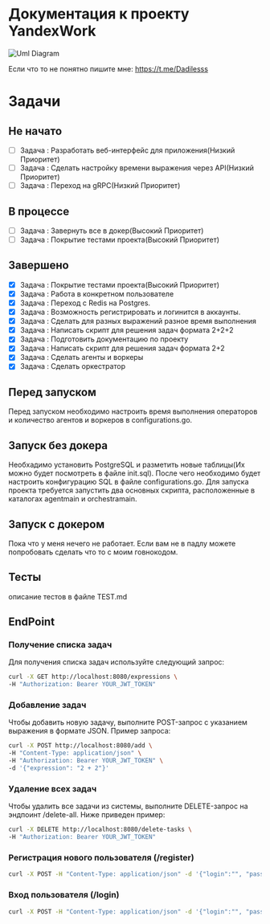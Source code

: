 # Документация к проекту YandexWork
![Uml Diagram](https://github.com/dadilll/YandexWork/assets/147308879/5fa19a2c-3206-4b22-b5ba-988ce6368eef)



Если что то не понятно пишите мне: https://t.me/Dadilesss

# Задачи
## Не начато
- [ ] Задача : Разработать веб-интерфейс для приложения(Низкий Приоритет)
- [ ] Задача : Сделать настройку времени выражения через API(Низкий Приоритет)
- [ ] Задача : Переход на gRPC(Низкий Приоритет)

## В процессе
- [ ] Задача : Завернуть все в докер(Высокий Приоритет)
- [ ] Задача : Покрытие тестами проекта(Высокий Приоритет)

## Завершено
- [x] Задача : Покрытие тестами проекта(Высокий Приоритет)
- [x] Задача : Работа в конкретном пользователе
- [x] Задача : Переход с Redis на Postgres.
- [x] Задача : Возможность регистрировать и логинится в аккаунты.
- [x] Задача : Сделать для разных выражений разное время выполнения
- [x] Задача : Написать скрипт для решения задач формата 2+2+2 
- [x] Задача : Подготовить документацию по проекту
- [x] Задача : Написать скрипт для решения задач формата 2+2
- [x] Задача : Сделать агенты и воркеры
- [x] Задача : Сделать оркестратор

## Перед запуском
Перед запуском необходимо настроить время выполнения операторов и количество агентов и воркеров в configurations.go.

## Запуск без докера

Необхадимо установить PostgreSQL и разметить новые таблицы(Их можно будет посмотреть в файле init.sql). После чего необходимо будет настроить конфигурацию SQL в файле configurations.go. Для запуска проекта требуется запустить два основных скрипта, расположенные в каталогах agentmain и orchestramain.

## Запуск с докером
Пока что у меня нечего не работает. Если вам не в падлу можете попробовать сделать что то с моим говнокодом. 


## Тесты
описание тестов в файле TEST.md

## EndPoint

### Получение списка задач
Для получения списка задач используйте следующий запрос:

```bash
curl -X GET http://localhost:8080/expressions \
-H "Authorization: Bearer YOUR_JWT_TOKEN"
```

### Добавление задач
Чтобы добавить новую задачу, выполните POST-запрос с указанием выражения в формате JSON. Пример запроса:

```bash
curl -X POST http://localhost:8080/add \
-H "Content-Type: application/json" \
-H "Authorization: Bearer YOUR_JWT_TOKEN" \
-d '{"expression": "2 + 2"}'
```

### Удаление всех задач
Чтобы удалить все задачи из системы, выполните DELETE-запрос на эндпоинт /delete-all. Ниже приведен пример:

```bash
curl -X DELETE http://localhost:8080/delete-tasks \
-H "Authorization: Bearer YOUR_JWT_TOKEN"
```
### Регистрация нового пользователя (/register)
```bash
curl -X POST -H "Content-Type: application/json" -d '{"login":"", "password":""}' http://localhost:8080/login
```

### Вход пользователя (/login)
```bash
curl -X POST -H "Content-Type: application/json" -d '{"login":"", "password":""}' http://localhost:8080/register
```
